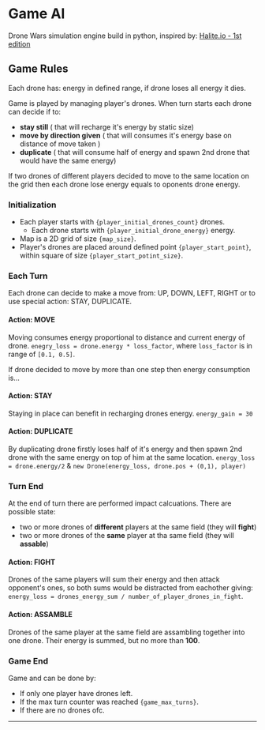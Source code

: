 # Game AI

Drone Wars simulation engine build in python, inspired by: [Halite.io - 1st edition](https://2016.halite.io/index.html)

## Game Rules

Each drone has: energy in defined range, if drone loses all energy it dies.

Game is played by managing player's drones. When turn starts each drone can decide if to:

- **stay still** ( that will recharge it's energy by static size)
- **move by direction given** ( that will consumes it's energy base on distance of move taken )
- **duplicate** ( that will consume half of energy and spawn 2nd drone that would have the same energy)

If two drones of different players decided to move to the same location on the grid then each drone lose energy equals to oponents drone energy.

### Initialization

- Each player starts with `{player_initial_drones_count}` drones.
  - Each drone starts with `{player_initial_drone_energy}` energy.
- Map is a 2D grid of size `{map_size}`.
- Player's drones are placed around defined point `{player_start_point}`, within square of size `{player_start_potint_size}`.

### Each Turn

Each drone can decide to make a move from: UP, DOWN, LEFT, RIGHT or to use special action: STAY, DUPLICATE.

#### Action: MOVE

Moving consumes energy proportional to distance and current energy of drone. `enegry_loss = drone.energy * loss_factor`, where `loss_factor` is in range of `[0.1, 0.5]`.

If drone decided to move by more than one step then energy consumption is...

#### Action: STAY

Staying in place can benefit in recharging drones energy. `energy_gain = 30`

#### Action: DUPLICATE

By duplicating drone firstly loses half of it's energy and then spawn 2nd drone with the same energy on top of him at the same location.
`energy_loss = drone.energy/2`
& `new Drone(energy_loss, drone.pos + (0,1), player)`

### Turn End

At the end of turn there are performed impact calcuations. There are possible state:

- two or more drones of **different** players at the same field (they will **fight**)
- two or more drones of the **same** player at tha same field (they will **assable**)

#### Action: FIGHT

Drones of the same players will sum their energy and then attack opponent's ones, so both sums would be distracted from eachother giving: `energy_loss = drones_energy_sum / number_of_player_drones_in_fight`.

#### Action: ASSAMBLE

Drones of the same player at the same field are assambling together into one drone. Their energy is summed, but no more than **100**.

### Game End

Game and can be done by:

- If only one player have drones left.
- If the max turn counter was reached `{game_max_turns}`.
- If there are no drones ofc.

---
